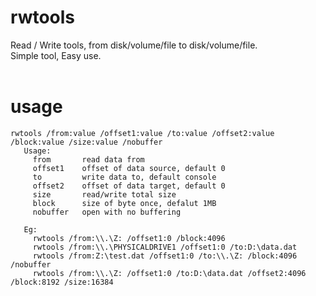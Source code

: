 # rwtools
Read / Write tools, from disk/volume/file to disk/volume/file. <br/>
Simple tool, Easy use.
<br/>
<br/>
# usage
``` batch
rwtools /from:value /offset1:value /to:value /offset2:value /block:value /size:value /nobuffer
   Usage:
     from       read data from
     offset1    offset of data source, default 0
     to         write data to, default console
     offset2    offset of data target, default 0
     size       read/write total size
     block      size of byte once, defalut 1MB
     nobuffer   open with no buffering
   
   Eg:
     rwtools /from:\\.\Z: /offset1:0 /block:4096
     rwtools /from:\\.\PHYSICALDRIVE1 /offset1:0 /to:D:\data.dat
     rwtools /from:Z:\test.dat /offset1:0 /to:\\.\Z: /block:4096 /nobuffer
     rwtools /from:\\.\Z: /offset1:0 /to:D:\data.dat /offset2:4096 /block:8192 /size:16384
```
